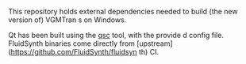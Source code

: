 This repository holds external dependencies needed to build (the new version of) VGMTran
s on Windows.

Qt has been built using the [qsc](https://github.com/spycrab/qsc) tool, with the provide
d config file.
FluidSynth binaries come directly from [upstream](https://github.com/FluidSynth/fluidsyn
th) CI.